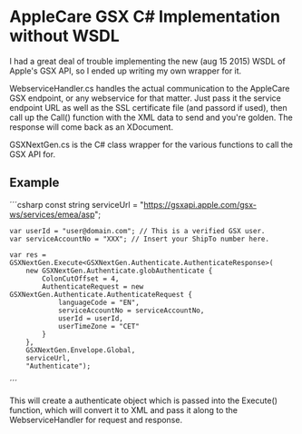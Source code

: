 # AppleCare GSX C# Implementation without WSDL

I had a great deal of trouble implementing the new (aug 15 2015) WSDL of Apple's GSX API, so I ended up writing my own wrapper for it.

WebserviceHandler.cs handles the actual communication to the AppleCare GSX endpoint, or any webservice for that matter.
Just pass it the service endpoint URL as well as the SSL certificate file (and passord if used), then call up the Call() function with the XML data to send and you're golden.
The response will come back as an XDocument.

GSXNextGen.cs is the C# class wrapper for the various functions to call the GSX API for.

## Example

´´´csharp
    const string serviceUrl = "https://gsxapi.apple.com/gsx-ws/services/emea/asp";

    var userId = "user@domain.com"; // This is a verified GSX user.
    var serviceAccountNo = "XXX"; // Insert your ShipTo number here.

    var res = GSXNextGen.Execute<GSXNextGen.Authenticate.AuthenticateResponse>(
        new GSXNextGen.Authenticate.globAuthenticate {
            ColonCutOffset = 4,
            AuthenticateRequest = new GSXNextGen.Authenticate.AuthenticateRequest {
                languageCode = "EN",
                serviceAccountNo = serviceAccountNo,
                userId = userId,
                userTimeZone = "CET"
            }
        },
        GSXNextGen.Envelope.Global,
        serviceUrl,
        "Authenticate");
´´´

This will create a authenticate object which is passed into the Execute() function, which will convert it to XML and pass it along to the WebserviceHandler for request and response.
